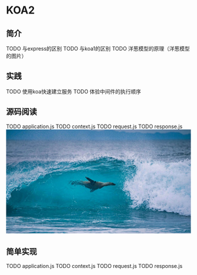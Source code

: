 # KOA2

## 简介
TODO 与express的区别
TODO 与koa1的区别
TODO 洋葱模型的原理（洋葱模型的图片）


## 实践
TODO 使用koa快速建立服务
TODO 体验中间件的执行顺序


## 源码阅读
TODO application.js
TODO context.js
TODO request.js
TODO response.js
![avatar](th.jpg)

## 简单实现
TODO application.js
TODO context.js
TODO request.js
TODO response.js

